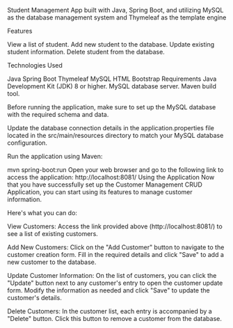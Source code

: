 
Student Management App built with Java, Spring Boot, and utilizing MySQL as the database management system and Thymeleaf as the template engine

Features

View a list of student. 
Add new student to the database. 
Update existing student information. 
Delete student from the database.

Technologies Used

Java 
Spring Boot 
Thymeleaf 
MySQL 
HTML 
Bootstrap 
Requirements Java Development Kit (JDK) 8 or higher. 
MySQL database server. Maven build tool.

Before running the application, make sure to set up the MySQL database with the required schema and data.

Update the database connection details in the application.properties file located in the src/main/resources directory to match your MySQL database configuration.

Run the application using Maven:

mvn spring-boot:run Open your web browser and go to the following link to access the application: http://localhost:8081/ Using the Application Now that you have successfully set up the Customer Management CRUD Application, you can start using its features to manage customer information. 


Here's what you can do:

View Customers: Access the link provided above (http://localhost:8081/) to see a list of existing customers.

Add New Customers: Click on the "Add Customer" button to navigate to the customer creation form. Fill in the required details and click "Save" to add a new customer to the database.

Update Customer Information: On the list of customers, you can click the "Update" button next to any customer's entry to open the customer update form. Modify the information as needed and click "Save" to update the customer's details.

Delete Customers: In the customer list, each entry is accompanied by a "Delete" button. Click this button to remove a customer from the database.
